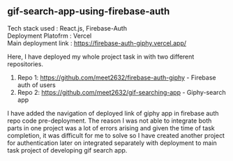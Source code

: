 ## gif-search-app-using-firebase-auth

Tech stack used : React.js, Firebase-Auth
<br>
Deployment Platofrm : Vercel
<br>
Main deployment link : https://firebase-auth-giphy.vercel.app/


Here, I have deployed my whole project task in with two different repositories. 

1) Repo 1: https://github.com/meet2632/firebase-auth-giphy - Firebase auth of users
2) Repo 2: https://github.com/meet2632/gif-searching-app - Giphy-search app

I have added the navigation of deployed link of giphy app in firebase auth repo code pre-deployment.
The reason I was not able to integrate both parts in one project was a lot of errors arising and given the time of task completion, it was difficult for me to solve so I have created another project for authentication later on integrated separately with deployment to main task project of developing gif search app.
